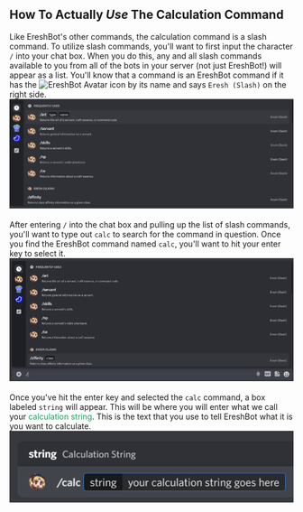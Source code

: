 ## How To Actually *Use* The Calculation Command
Like EreshBot's other commands, the calculation command is a slash command.
To utilize slash commands, you'll want to first input the character `/` into your chat box.
When you do this, any and all slash commands available to you from all of the bots in your server
(not just EreshBot!) will appear as a list. You'll know that a command is an EreshBot command if it has the 
<img width="20" alt="EreshBot Avatar" src="https://cdn.discordapp.com/avatars/912209452596363325/1ae321df6d8233616edf7b7504bf1dec.png"> 
icon by its name and says `Eresh (Slash)` on the right side. 
<br>
<img alt="Slash Command Input" src="./images/general/slash_commands.png" style="width: 859px; height:auto">
<br>
<br>
After entering `/` into the chat box and pulling up the list of slash commands, you'll want to type out `calc` 
to search for the command in question. Once you find the EreshBot command named `calc`, you'll want to hit your enter
key to select it.
<br>
<img alt="Slash Command Input" src="./images/general/finding_commands.gif" style="width: 859px; height:auto">
<br>
<br>
Once you've hit the enter key and selected the `calc` command, a box labeled `string` will appear. This will be where 
you will enter what we call your
<span style="color: #209e5f"> calculation string</span>. This is the text that you use to tell EreshBot what it is you
want to calculate.
<br>
<img alt="Slash Command Input" src="./images/general/command_string.png" style="width: 520px; height:auto">
